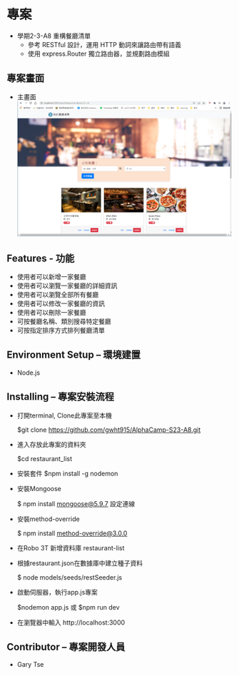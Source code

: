
# 專案

   - 學期2-3-A8 重構餐廳清單
      * 參考 RESTful 設計，運用 HTTP 動詞來讓路由帶有語義
      * 使用 express.Router 獨立路由器，並規劃路由模組
    
## 專案畫面

   - 主畫面
      ![image](https://github.com/gwht915/AlphaCamp-S23-A8/blob/main/images/S2-3-A8-1.png)

   
## Features - 功能

   - 使用者可以新增一家餐廳
   - 使用者可以瀏覽一家餐廳的詳細資訊
   - 使用者可以瀏覽全部所有餐廳
   - 使用者可以修改一家餐廳的資訊
   - 使用者可以刪除一家餐廳
   - 可按餐廳名稱、類別搜尋特定餐廳
   - 可按指定排序方式排列餐廳清單

## Environment Setup – 環境建置

   - Node.js

## Installing – 專案安裝流程

   - 打開terminal, Clone此專案至本機

      $git clone https://github.com/gwht915/AlphaCamp-S23-A8.git

   - 進入存放此專案的資料夾

      $cd restaurant_list

   - 安裝套件
      $npm install -g nodemon

   - 安裝Mongoose

      $ npm install mongoose@5.9.7
      設定連線

   - 安裝method-override

      $ npm install method-override@3.0.0

   - 在Robo 3T 新增資料庫 restaurant-list

   - 根據restaurant.json在數據庫中建立種子資料
   
      $ node models/seeds/restSeeder.js
      

   - 啟動伺服器，執行app.js專案

      $nodemon app.js 或
      $npm run dev

   - 在瀏覽器中輸入 http://localhost:3000

## Contributor – 專案開發人員

   - Gary Tse

